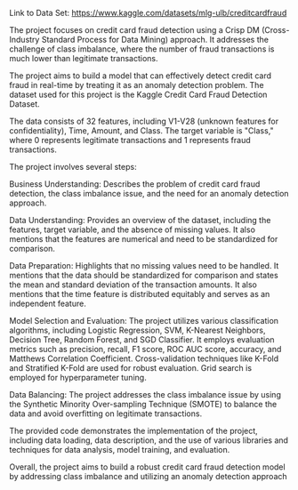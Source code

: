 Link to Data Set: https://www.kaggle.com/datasets/mlg-ulb/creditcardfraud

The project focuses on credit card fraud detection using a Crisp DM (Cross-Industry Standard Process for Data Mining) approach. It addresses the challenge of class imbalance, where the number of fraud transactions is much lower than legitimate transactions.

The project aims to build a model that can effectively detect credit card fraud in real-time by treating it as an anomaly detection problem. The dataset used for this project is the Kaggle Credit Card Fraud Detection Dataset.

The data consists of 32 features, including V1-V28 (unknown features for confidentiality), Time, Amount, and Class. The target variable is "Class," where 0 represents legitimate transactions and 1 represents fraud transactions.

The project involves several steps:

Business Understanding: Describes the problem of credit card fraud detection, the class imbalance issue, and the need for an anomaly detection approach.

Data Understanding: Provides an overview of the dataset, including the features, target variable, and the absence of missing values. It also mentions that the features are numerical and need to be standardized for comparison.

Data Preparation: Highlights that no missing values need to be handled. It mentions that the data should be standardized for comparison and states the mean and standard deviation of the transaction amounts. It also mentions that the time feature is distributed equitably and serves as an independent feature.

Model Selection and Evaluation: The project utilizes various classification algorithms, including Logistic Regression, SVM, K-Nearest Neighbors, Decision Tree, Random Forest, and SGD Classifier. It employs evaluation metrics such as precision, recall, F1 score, ROC AUC score, accuracy, and Matthews Correlation Coefficient. Cross-validation techniques like K-Fold and Stratified K-Fold are used for robust evaluation. Grid search is employed for hyperparameter tuning.

Data Balancing: The project addresses the class imbalance issue by using the Synthetic Minority Over-sampling Technique (SMOTE) to balance the data and avoid overfitting on legitimate transactions.

The provided code demonstrates the implementation of the project, including data loading, data description, and the use of various libraries and techniques for data analysis, model training, and evaluation.

Overall, the project aims to build a robust credit card fraud detection model by addressing class imbalance and utilizing an anomaly detection approach

